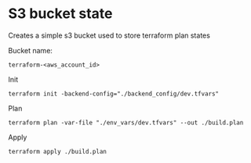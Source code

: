 # S3 bucket state

Creates a simple s3 bucket used to store terraform plan states

Bucket name:

```
terraform-<aws_account_id>
```


Init

```shell script
terraform init -backend-config="./backend_config/dev.tfvars"
```

Plan

```shell script
terraform plan -var-file "./env_vars/dev.tfvars" --out ./build.plan
```

Apply

```shell script
terraform apply ./build.plan
```